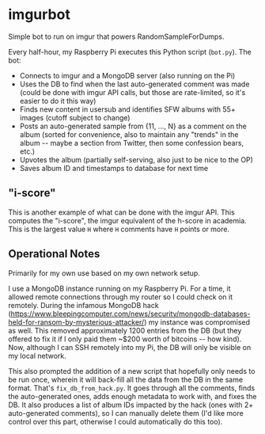 # imgurbot
Simple bot to run on imgur that powers RandomSampleForDumps.

Every half-hour, my Raspberry Pi executes this Python script (`bot.py`). The bot:
* Connects to imgur and a MongoDB server (also running on the Pi)
* Uses the DB to find when the last auto-generated comment was made (could be done with imgur API calls, but those are rate-limited, so it's easier to do it this way)
* Finds new content in usersub and identifies SFW albums with 55+ images (cutoff subject to change)
* Posts an auto-generated sample from {11, ..., N} as a comment on the album (sorted for convenience, also to maintain any "trends" in the album -- maybe a section from Twitter, then some confession bears, etc.)
* Upvotes the album (partially self-serving, also just to be nice to the OP)
* Saves album ID and timestamps to database for next time

## "i-score"
This is another example of what can be done with the imgur API. This computes
the "i-score", the imgur equivalent of the h-score in academia. This is the
largest value `H` where `H` comments have `H` points or more.

## Operational Notes
Primarily for my own use based on my own network setup.

I use a MongoDB instance running on my Raspberry Pi. For a time, it allowed
remote connections through my router so I could check on it remotely. During
the infamous MongoDB hack
(https://www.bleepingcomputer.com/news/security/mongodb-databases-held-for-ransom-by-mysterious-attacker/)
my instance was compromised as well. This removed approximately 1200 entries from
the DB (but they offered to fix it if I only paid them ~$200 worth of bitcoins -- how kind).
Now, although I can SSH remotely into my Pi, the DB will only be visible on my local network.

This also prompted the addition of a new script that hopefully only needs to be run
once, wherein it will back-fill all the data from the DB in the same format.
That's `fix_db_from_hack.py`. It goes through all the comments, finds the auto-generated
ones, adds enough metadata to work with, and fixes the DB. It also produces a list
of album IDs impacted by the hack (ones with 2+ auto-generated comments),
so I can manually delete them (I'd like more control over this part, otherwise
I could automatically do this too).
